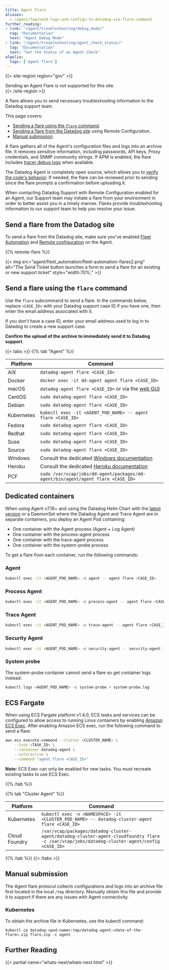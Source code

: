 ```yaml
---
title: Agent Flare
aliases:
  - /agent/faq/send-logs-and-configs-to-datadog-via-flare-command
further_reading:
- link: "/agent/troubleshooting/debug_mode/"
  tag: "Documentation"
  text: "Agent Debug Mode"
- link: "/agent/troubleshooting/agent_check_status/"
  tag: "Documentation"
  text: "Get the Status of an Agent Check"
algolia:
  tags: ['agent flare']
---
```


{{< site-region region="gov" >}}
<div class="alert alert-warning">Sending an Agent Flare is not supported for this site.</div>
{{< /site-region >}}

A flare allows you to send necessary troubleshooting information to the Datadog support team.

This page covers:
- [Sending a flare using the `flare` command](#send-a-flare-using-the-flare-command).
- [Sending a flare from the Datadog site](#send-a-flare-from-the-datadog-site) using Remote Configuration.
- [Manual submission](#manual-submission).

A flare gathers all of the Agent's configuration files and logs into an archive file. It removes sensitive information, including passwords, API keys, Proxy credentials, and SNMP community strings. If APM is enabled, the flare includes [tracer debug logs][4] when available.

The Datadog Agent is completely open source, which allows you to [verify the code's behavior][1]. If needed, the flare can be reviewed prior to sending since the flare prompts a confirmation before uploading it.

When contacting Datadog Support with Remote Configuration enabled for an Agent, our Support team may initiate a flare from your environment in order to better assist you in a timely manner. Flares provide troubleshooting information to our support team to help you resolve your issue. 

## Send a flare from the Datadog site

To send a flare from the Datadog site, make sure you've enabled [Fleet Automation][2] and [Remote configuration][3] on the Agent.

{{% remote-flare %}}

{{< img src="agent/fleet_automation/fleet-automation-flares2.png" alt="The Send Ticket button launches a form to send a flare for an existing or new support ticket" style="width:70%;" >}}

## Send a flare using the `flare` command

Use the `flare` subcommand to send a flare. In the commands below, replace `<CASE_ID>` with your Datadog support case ID if you have one, then enter the email address associated with it.

If you don't have a case ID, enter your email address used to log in to Datadog to create a new support case.

**Confirm the upload of the archive to immediately send it to Datadog support**.

{{< tabs >}}
{{% tab "Agent" %}}

| Platform   | Command                                                 |
|------------|---------------------------------------------------------|
| AIX        | `datadog-agent flare <CASE_ID>`                         |
| Docker     | `docker exec -it dd-agent agent flare <CASE_ID>`        |
| macOS      | `datadog-agent flare <CASE_ID>` or via the [web GUI][1] |
| CentOS     | `sudo datadog-agent flare <CASE_ID>`                    |
| Debian     | `sudo datadog-agent flare <CASE_ID>`                    |
| Kubernetes | `kubectl exec -it <AGENT_POD_NAME> -- agent flare <CASE_ID>`  |
| Fedora     | `sudo datadog-agent flare <CASE_ID>`                    |
| Redhat     | `sudo datadog-agent flare <CASE_ID>`                    |
| Suse       | `sudo datadog-agent flare <CASE_ID>`                    |
| Source     | `sudo datadog-agent flare <CASE_ID>`                    |
| Windows    | Consult the dedicated [Windows documentation][2]        |
| Heroku     | Consult the dedicated [Heroku documentation][3]         |
| PCF     | `sudo /var/vcap/jobs/dd-agent/packages/dd-agent/bin/agent/agent flare <CASE_ID>`             |

## Dedicated containers

When using Agent v7.19+ and using the Datadog Helm Chart with the [latest version][4] or a DaemonSet where the Datadog Agent and Trace Agent are in separate containers, you deploy an Agent Pod containing:

* One container with the Agent process (Agent + Log Agent)
* One container with the process-agent process
* One container with the trace-agent process
* One container with the system-probe process

To get a flare from each container, run the following commands:

### Agent

```bash
kubectl exec -it <AGENT_POD_NAME> -c agent -- agent flare <CASE_ID>
```

### Process Agent

```bash
kubectl exec -it <AGENT_POD_NAME> -c process-agent -- agent flare <CASE_ID> --local
```

### Trace Agent

```bash
kubectl exec -it <AGENT_POD_NAME> -c trace-agent -- agent flare <CASE_ID> --local
```

### Security Agent

```bash
kubectl exec -it <AGENT_POD_NAME> -c security-agent -- security-agent flare <CASE_ID>
```

### System probe

The system-probe container cannot send a flare so get container logs instead:

```bash
kubectl logs <AGENT_POD_NAME> -c system-probe > system-probe.log
```

## ECS Fargate

When using ECS Fargate platform v1.4.0, ECS tasks and services can be configured to allow access to running Linux containers by enabling [Amazon ECS Exec][5]. After enabling Amazon ECS exec, run the following command to send a flare:

```bash
aws ecs execute-command --cluster <CLUSTER_NAME> \
    --task <TASK_ID> \
    --container datadog-agent \
    --interactive \
    --command "agent flare <CASE_ID>"
```

**Note:** ECS Exec can only be enabled for new tasks. You must recreate existing tasks to use ECS Exec.

[1]: /agent/basic_agent_usage/#gui
[2]: /agent/basic_agent_usage/windows/#agent-v6
[3]: /agent/guide/heroku-troubleshooting/#send-a-flare
[4]: https://github.com/DataDog/helm-charts/blob/master/charts/datadog/CHANGELOG.md
[5]: https://docs.aws.amazon.com/AmazonECS/latest/developerguide/ecs-exec.html
{{% /tab %}}

{{% tab "Cluster Agent" %}}

| Platform      | Command                                                                     |
|---------------|-----------------------------------------------------------------------------|
| Kubernetes    | `kubectl exec -n <NAMESPACE> -it <CLUSTER_POD_NAME> -- datadog-cluster-agent flare <CASE_ID>` |
| Cloud Foundry | `/var/vcap/packages/datadog-cluster-agent/datadog-cluster-agent-cloudfoundry flare -c /var/vcap/jobs/datadog-cluster-agent/config <CASE_ID>` |

{{% /tab %}}
{{< /tabs >}}

## Manual submission

The Agent flare protocol collects configurations and logs into an archive file first located in the local `/tmp` directory.
Manually obtain this file and provide it to support if there are any issues with Agent connectivity.

### Kubernetes
To obtain the archive file in Kubernetes, use the kubectl command:
```
kubectl cp datadog-<pod-name>:tmp/datadog-agent-<date-of-the-flare>.zip flare.zip -c agent
```

## Further Reading

{{< partial name="whats-next/whats-next.html" >}}

[1]: https://github.com/DataDog/datadog-agent/tree/main/pkg/flare
[2]: /agent/fleet_automation/
[3]: /agent/remote_config#enabling-remote-configuration
[4]: /tracing/troubleshooting/tracer_debug_logs/?code-lang=dotnet#data-collected
